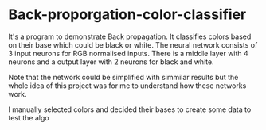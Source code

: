 # Back-proporgation-color-classifier

It's a program to demonstrate Back propagation.
It classifies colors based on their base which could be black or white.
The neural network consists of 3 input neurons for RGB normalised inputs.
There is a middle layer with 4 neurons and a output layer with 2 neurons for black and white. 

Note that the network could be simplified with simmilar results but the whole idea of this project was for me to understand how these networks work.

I manually selected colors and decided their bases to create some data to test the algo
